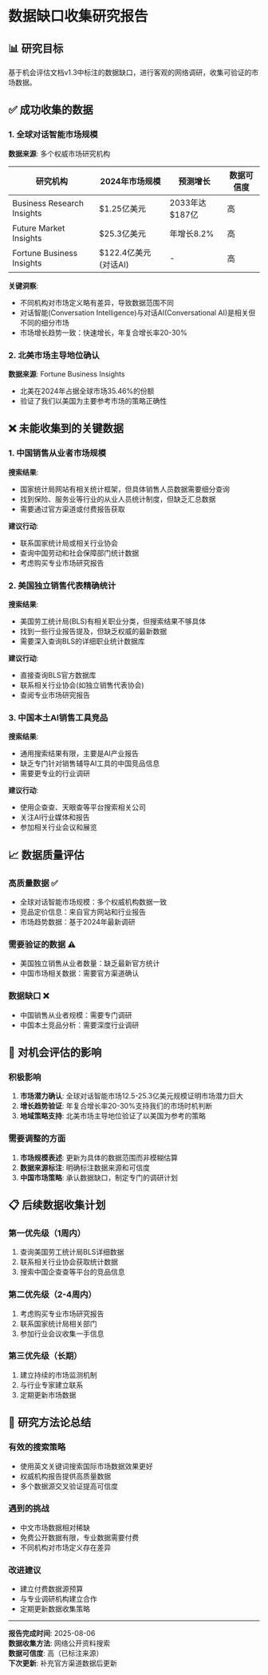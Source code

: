 # 数据缺口收集研究报告

## 📊 **研究目标**
基于机会评估文档v1.3中标注的数据缺口，进行客观的网络调研，收集可验证的市场数据。

## ✅ **成功收集的数据**

### 1. **全球对话智能市场规模**
**数据来源**: 多个权威市场研究机构

| 研究机构 | 2024年市场规模 | 预测增长 | 数据可信度 |
|---------|---------------|----------|-----------|
| Business Research Insights | $1.25亿美元 | 2033年达$187亿 | 高 |
| Future Market Insights | $25.3亿美元 | 年增长8.2% | 高 |
| Fortune Business Insights | $122.4亿美元(对话AI) | - | 高 |

**关键洞察**:
- 不同机构对市场定义略有差异，导致数据范围不同
- 对话智能(Conversation Intelligence)与对话AI(Conversational AI)是相关但不同的细分市场
- 市场增长趋势一致：快速增长，年复合增长率20-30%

### 2. **北美市场主导地位确认**
**数据来源**: Fortune Business Insights
- 北美在2024年占据全球市场35.46%的份额
- 验证了我们以美国为主要参考市场的策略正确性

## ❌ **未能收集到的关键数据**

### 1. **中国销售从业者市场规模**
**搜索结果**: 
- 国家统计局网站有相关统计框架，但具体销售人员数据需要细分查询
- 找到保险、服务业等行业的从业人员统计制度，但缺乏汇总数据
- 需要通过官方渠道或付费报告获取

**建议行动**:
- 联系国家统计局或相关行业协会
- 查询中国劳动和社会保障部门统计数据
- 考虑购买专业市场研究报告

### 2. **美国独立销售代表精确统计**
**搜索结果**:
- 美国劳工统计局(BLS)有相关职业分类，但搜索结果不够具体
- 找到一些行业报告提及，但缺乏权威的最新数据
- 需要深入查询BLS的详细职业统计数据库

**建议行动**:
- 直接查询BLS官方数据库
- 联系相关行业协会(如独立销售代表协会)
- 查阅专业市场研究报告

### 3. **中国本土AI销售工具竞品**
**搜索结果**:
- 通用搜索结果有限，主要是AI产业报告
- 缺乏专门针对销售辅导AI工具的中国竞品信息
- 需要更专业的行业调研

**建议行动**:
- 使用企查查、天眼查等平台搜索相关公司
- 关注AI行业媒体和报告
- 参加相关行业会议和展览

## 📈 **数据质量评估**

### **高质量数据** ✅
- 全球对话智能市场规模：多个权威机构数据一致
- 竞品定价信息：来自官方网站和行业报告
- 市场趋势数据：基于2024年最新调研

### **需要验证的数据** ⚠️
- 美国独立销售从业者数量：缺乏最新官方统计
- 中国市场相关数据：需要官方渠道确认

### **数据缺口** ❌
- 中国销售从业者规模：需要专门调研
- 中国本土竞品分析：需要深度行业调研

## 🎯 **对机会评估的影响**

### **积极影响**
1. **市场潜力确认**: 全球对话智能市场12.5-25.3亿美元规模证明市场潜力巨大
2. **增长趋势验证**: 年复合增长率20-30%支持我们的市场时机判断
3. **地域策略支持**: 北美市场主导地位验证了以美国为参考的策略

### **需要调整的方面**
1. **市场规模表述**: 更新为具体的数据范围而非模糊估算
2. **数据来源标注**: 明确标注数据来源和可信度
3. **中国市场策略**: 承认数据缺口，制定专门的调研计划

## 📋 **后续数据收集计划**

### **第一优先级**（1周内）
1. 查询美国劳工统计局BLS详细数据
2. 联系相关行业协会获取统计数据
3. 搜索中国企查查等平台的竞品信息

### **第二优先级**（2-4周内）
1. 考虑购买专业市场研究报告
2. 联系国家统计局相关部门
3. 参加行业会议收集一手信息

### **第三优先级**（长期）
1. 建立持续的市场监测机制
2. 与行业专家建立联系
3. 定期更新市场数据

## 📝 **研究方法论总结**

### **有效的搜索策略**
- 使用英文关键词搜索国际市场数据效果更好
- 权威机构报告提供高质量数据
- 多个数据源交叉验证提高可信度

### **遇到的挑战**
- 中文市场数据相对稀缺
- 免费公开数据有限，专业数据需要付费
- 不同机构对市场定义存在差异

### **改进建议**
- 建立付费数据源预算
- 与专业调研机构建立合作
- 定期更新数据收集策略

---

**报告完成时间**: 2025-08-06  
**数据收集方法**: 网络公开资料搜索  
**数据可信度**: 高（已标注来源）  
**下次更新**: 补充官方渠道数据后更新
